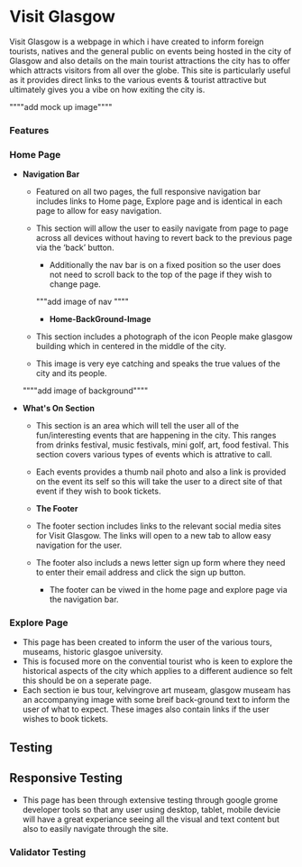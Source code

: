 # Visit Glasgow

Visit Glasgow is a webpage in which i have created to inform foreign tourists, natives and the general public on events being hosted in the city of Glasgow and also details on the main tourist attractions the city has to offer which attracts visitors from all over the globe. This site is particularly useful as it provides direct links to the various events & tourist attractive but ultimately gives you a vibe on how exiting the city is.

""""add mock up image""""

### Features

### Home Page

- **Navigation Bar**

  - Featured on all two pages, the full responsive navigation bar includes links to Home page, Explore page and is identical in each page to allow for easy navigation.
  - This section will allow the user to easily navigate from page to page across all devices without having to revert back to the previous page via the ‘back’ button.

    - Additionally the nav bar is on a fixed position so the user does not need to scroll back to the top of the page if they wish to change page.

    """add image of nav """"

    - **Home-BackGround-Image**

  - This section includes a photograph of the icon People make glasgow building which in centered in the middle of the city.
  - This image is very eye catching and speaks the true values of the city and its people.

  """"add image of background""""

- **What's On Section**

  - This section is an area which will tell the user all of the fun/interesting events that are happening in the city. This ranges from drinks festival, music festivals, mini golf, art, food festival. This section covers various types of events which is attrative to call.
  - Each events provides a thumb nail photo and also a link is provided on the event its self so this will take the user to a direct site of that event if they wish to book tickets.

  - **The Footer**

  - The footer section includes links to the relevant social media sites for Visit Glasgow. The links will open to a new tab to allow easy navigation for the user.
  - The footer also includs a news letter sign up form where they need to enter their email address and click the sign up button.
    - The footer can be viwed in the home page and explore page via the navigation bar.

### Explore Page

- This page has been created to inform the user of the various tours, museams, historic glasgoe university.
- This is focused more on the convential tourist who is keen to explore the historical aspects of the city which applies to a different audience so felt this should be on a seperate page.
- Each section ie bus tour, kelvingrove art museam, glasgow museam has an accompanying image with some breif back-ground text to inform the user of what to expect. These images also contain links if the user wishes to book tickets.

## Testing

## Responsive Testing

- This page has been through extensive testing through google grome developer tools so that any user using desktop, tablet, mobile devicie will have a great experiance seeing all the visual and text content but also to easily navigate through the site.

### Validator Testing
